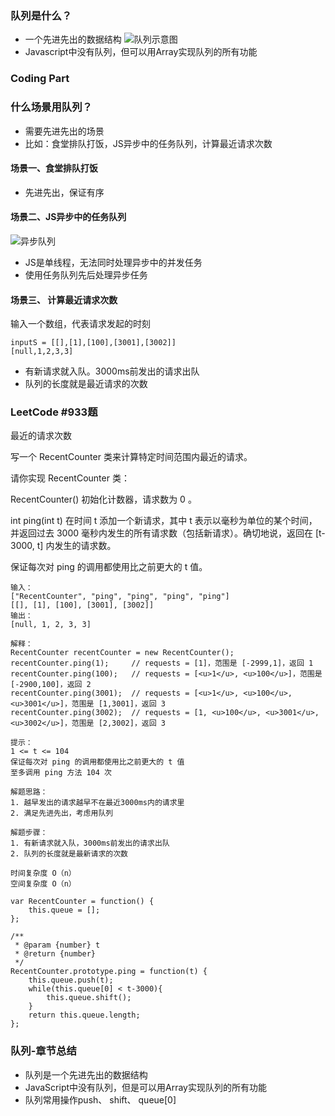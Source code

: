 ### 队列是什么？
* 一个先进先出的数据结构
  ![队列示意图](https://ss1.bdstatic.com/70cFvXSh_Q1YnxGkpoWK1HF6hhy/it/u=1033233744,3664775207&fm=26&gp=0.jpg)
* Javascript中没有队列，但可以用Array实现队列的所有功能

### Coding Part

### 什么场景用队列？
* 需要先进先出的场景
* 比如：食堂排队打饭，JS异步中的任务队列，计算最近请求次数

#### 场景一、食堂排队打饭
* 先进先出，保证有序

#### 场景二、JS异步中的任务队列
  ![异步队列](https://ss0.bdstatic.com/70cFvHSh_Q1YnxGkpoWK1HF6hhy/it/u=1810906640,2158299376&fm=26&gp=0.jpg)

* JS是单线程，无法同时处理异步中的并发任务
* 使用任务队列先后处理异步任务

#### 场景三、 计算最近请求次数
输入一个数组，代表请求发起的时刻
```
inputS = [[],[1],[100],[3001],[3002]]
[null,1,2,3,3]
```
* 有新请求就入队。3000ms前发出的请求出队
* 队列的长度就是最近请求的次数

### LeetCode #933题

最近的请求次数

写一个 RecentCounter 类来计算特定时间范围内最近的请求。

请你实现 RecentCounter 类：

RecentCounter() 初始化计数器，请求数为 0 。

int ping(int t) 在时间 t 添加一个新请求，其中 t 表示以毫秒为单位的某个时间，并返回过去 3000 毫秒内发生的所有请求数（包括新请求）。确切地说，返回在 [t-3000, t] 内发生的请求数。

保证每次对 ping 的调用都使用比之前更大的 t 值。

```
输入：
["RecentCounter", "ping", "ping", "ping", "ping"]
[[], [1], [100], [3001], [3002]]
输出：
[null, 1, 2, 3, 3]

解释：
RecentCounter recentCounter = new RecentCounter();
recentCounter.ping(1);     // requests = [1]，范围是 [-2999,1]，返回 1
recentCounter.ping(100);   // requests = [<u>1</u>, <u>100</u>]，范围是 [-2900,100]，返回 2
recentCounter.ping(3001);  // requests = [<u>1</u>, <u>100</u>, <u>3001</u>]，范围是 [1,3001]，返回 3
recentCounter.ping(3002);  // requests = [1, <u>100</u>, <u>3001</u>, <u>3002</u>]，范围是 [2,3002]，返回 3

提示：
1 <= t <= 104
保证每次对 ping 的调用都使用比之前更大的 t 值
至多调用 ping 方法 104 次
```

```
解题思路：
1. 越早发出的请求越早不在最近3000ms内的请求里
2. 满足先进先出，考虑用队列

解题步骤：
1. 有新请求就入队，3000ms前发出的请求出队
2. 队列的长度就是最新请求的次数

时间复杂度 O（n）
空间复杂度 O（n）
```
```
var RecentCounter = function() {
    this.queue = [];
};

/** 
 * @param {number} t
 * @return {number}
 */
RecentCounter.prototype.ping = function(t) {
    this.queue.push(t);
    while(this.queue[0] < t-3000){
        this.queue.shift();
    }
    return this.queue.length;
};
```

### 队列-章节总结
* 队列是一个先进先出的数据结构
* JavaScript中没有队列，但是可以用Array实现队列的所有功能
* 队列常用操作push、 shift、 queue[0]